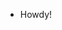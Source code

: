 - Howdy!

<!---
zachdecode/zachdecode is a ✨ special ✨ repository because its `README.md` (this file) appears on your GitHub profile.
You can click the Preview link to take a look at your changes.
--->
